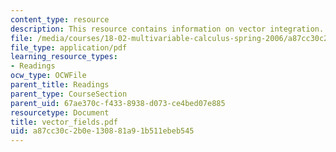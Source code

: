 ```yaml
---
content_type: resource
description: This resource contains information on vector integration.
file: /media/courses/18-02-multivariable-calculus-spring-2006/a87cc30c2b0e130881a91b511ebeb545_vector_fields.pdf
file_type: application/pdf
learning_resource_types:
- Readings
ocw_type: OCWFile
parent_title: Readings
parent_type: CourseSection
parent_uid: 67ae370c-f433-8938-d073-ce4bed07e885
resourcetype: Document
title: vector_fields.pdf
uid: a87cc30c-2b0e-1308-81a9-1b511ebeb545
---
```

